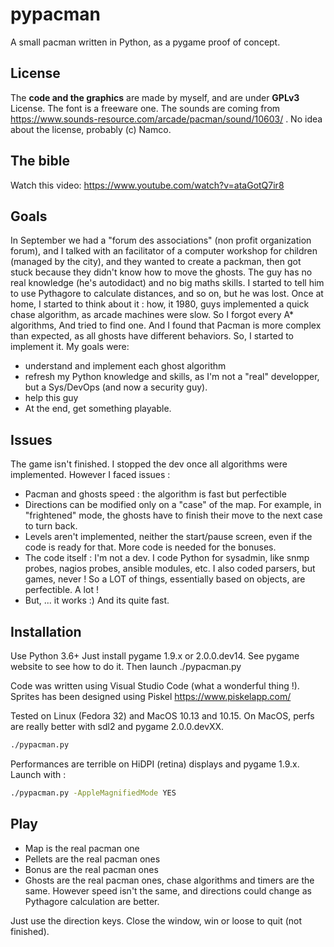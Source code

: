# pypacman
A small pacman written in Python, as a pygame proof of concept.

## License
The **code and the graphics** are made by myself, and are under **GPLv3** License.
The font is a freeware one.
The sounds are coming from https://www.sounds-resource.com/arcade/pacman/sound/10603/ . No idea about the license, probably (c) Namco.

## The bible
Watch this video: https://www.youtube.com/watch?v=ataGotQ7ir8
## Goals
In September we had a "forum des associations" (non profit organization forum), and I talked with an facilitator of a computer workshop for children (managed by the city), and they wanted to create a packman, then got stuck because they didn't know how to move the ghosts.
The guy has no real knowledge (he's autodidact) and no big maths skills. I started to tell him to use Pythagore to calculate distances, and so on, but he was lost.
Once at home, I started to think about it : how, it 1980, guys implemented a quick chase algorithm, as arcade machines were slow. So I forgot every A* algorithms, And tried to find one. And I found that Pacman is more complex than expected, as all ghosts have different behaviors. So, I started to implement it.
My goals were:
- understand and implement each ghost algorithm 
- refresh my Python knowledge and skills, as I'm not a "real" developper, but a Sys/DevOps (and now a security guy).
- help this guy
- At the end, get something playable.

## Issues 
The game isn't finished. I stopped the dev once all algorithms were implemented. However I faced issues :
- Pacman and ghosts speed : the algorithm is fast but perfectible
- Directions can be modified only on a "case" of the map. For example, in "frightened" mode, the ghosts have to finish their move to the next case to turn back.
- Levels aren't implemented, neither the start/pause screen, even if the code is ready for that. More code is needed for the bonuses.
- The code itself : I'm not a dev. I code Python for sysadmin, like snmp probes, nagios probes, ansible modules, etc. I also coded parsers, but games, never ! So a LOT of things, essentially based on objects, are perfectible. A lot !
- But, ... it works :) And its quite fast.

## Installation
Use Python 3.6+
Just install pygame 1.9.x or 2.0.0.dev14. See pygame website to see how to do it.
Then launch ./pypacman.py

Code was written using Visual Studio Code (what a wonderful thing !).
Sprites has been designed using Piskel https://www.piskelapp.com/

Tested on Linux (Fedora 32) and MacOS 10.13 and 10.15. On MacOS, perfs are really better with sdl2 and pygame 2.0.0.devXX.
```bash
./pypacman.py
```

Performances are terrible on HiDPI (retina) displays and pygame 1.9.x. Launch with :
```bash
./pypacman.py -AppleMagnifiedMode YES
```

## Play
- Map is the real pacman one
- Pellets are the real pacman ones
- Bonus are the real pacman ones
- Ghosts are the real pacman ones, chase algorithms and timers are the same. However speed isn't the same, and directions could change as Pythagore calculation are better.

Just use the direction keys. Close the window, win or loose to quit (not finished).
